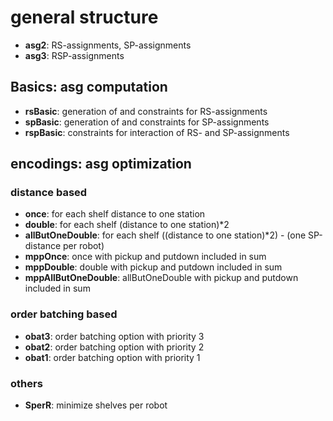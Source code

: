 # general structure
* **asg2**: RS-assignments, SP-assignments
* **asg3**: RSP-assignments

## Basics: asg computation
* **rsBasic**: generation of and constraints for RS-assignments
* **spBasic**: generation of and constraints for SP-assignments
* **rspBasic**: constraints for interaction of RS- and SP-assignments

## encodings: asg optimization
### distance based
* **once**: for each shelf distance to one station
* **double**: for each shelf (distance to one station)*2
* **allButOneDouble**: for each shelf ((distance to one station)*2) - (one SP-distance per robot)
* **mppOnce**: once with pickup and putdown included in sum
* **mppDouble**: double with pickup and putdown included in sum
* **mppAllButOneDouble**: allButOneDouble with pickup and putdown included in sum

### order batching based
* **obat3**: order batching option with priority 3
* **obat2**: order batching option with priority 2
* **obat1**: order batching option with priority 1

### others
* **SperR**: minimize shelves per robot


